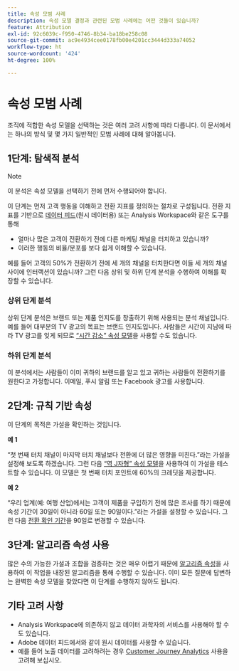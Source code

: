 ```yaml
---
title: 속성 모범 사례
description: 속성 모델 결정과 관련된 모범 사례에는 어떤 것들이 있습니까?
feature: Attribution
exl-id: 92c6039c-f950-4746-8b34-ba18be258c08
source-git-commit: ac9e4934cee0178fb00e4201cc3444d333a74052
workflow-type: ht
source-wordcount: '424'
ht-degree: 100%

---
```


# 속성 모범 사례

조직에 적합한 속성 모델을 선택하는 것은 여러 고려 사항에 따라 다릅니다. 이 문서에서는 하나의 방식 및 몇 가지 일반적인 모범 사례에 대해 알아봅니다.

## 1단계: 탐색적 분석

>[!NOTE]
>이 분석은 속성 모델을 선택하기 전에 먼저 수행되어야 합니다.

이 단계는 먼저 고객 행동을 이해하고 전환 지표를 정의하는 절차로 구성됩니다. 전환 지표를 기반으로 [데이터 피드](https://experienceleague.adobe.com/docs/analytics/export/analytics-data-feed/data-feed-overview.html)(원시 데이터용) 또는 Analysis Workspace와 같은 도구를 통해

* 얼마나 많은 고객이 전환하기 전에 다른 마케팅 채널을 터치하고 있습니까?
* 이러한 행동의 비율/분포를 보다 쉽게 이해할 수 있습니다.

예를 들어 고객의 50%가 전환하기 전에 세 개의 채널을 터치한다면 이들 세 개의 채널 사이에 인터랙션이 있습니까?
그런 다음 상위 및 하위 단계 분석을 수행하여 이해를 확장할 수 있습니다.

### 상위 단계 분석

상위 단계 분석은 브랜드 또는 제품 인지도를 창출하기 위해 사용되는 분석 채널입니다. 예를 들어 대부분의 TV 광고의 목표는 브랜드 인지도입니다. 사람들은 시간이 지남에 따라 TV 광고를 잊게 되므로 [“시간 감소” 속성 모델](/help/analyze/analysis-workspace/attribution/models.md)을 사용할 수도 있습니다.

### 하위 단계 분석

이 분석에서는 사람들이 이미 귀하의 브랜드를 알고 있고 귀하는 사람들이 전환하기를 원한다고 가정합니다. 이메일, 푸시 알림 또는 Facebook 광고를 사용합니다.

## 2단계: 규칙 기반 속성

이 단계의 목적은 가설을 확인하는 것입니다.

**예 1**

“첫 번째 터치 채널이 마지막 터치 채널보다 전환에 더 많은 영향을 미친다.”라는 가설을 설정해 보도록 하겠습니다. 그런 다음 [“역 J자형” 속성 모델](/help/analyze/analysis-workspace/attribution/models.md)을 사용하여 이 가설을 테스트할 수 있습니다. 이 모델은 첫 번째 터치 포인트에 60%의 크레딧을 제공합니다.

**예 2**

“우리 업계(예: 여행 산업)에서는 고객이 제품을 구입하기 전에 많은 조사를 하기 때문에 속성 기간이 30일이 아니라 60일 또는 90일이다.”라는 가설을 설정할 수 있습니다. 그런 다음 [전환 확인 기간](https://experienceleague.adobe.com/docs/analytics/analyze/analysis-workspace/attribution/models.html#lookback-windows)을 90일로 변경할 수 있습니다.

## 3단계: 알고리즘 속성 사용

많은 수의 가능한 가설과 조합을 검증하는 것은 매우 어렵기 때문에 [알고리즘 속성](/help/analyze/analysis-workspace/attribution/algorithmic.md)을 사용하여 이 작업을 내장된 알고리즘을 통해 수행할 수 있습니다. 이미 모든 질문에 답변하는 완벽한 속성 모델을 찾았다면 이 단계를 수행하지 않아도 됩니다.

## 기타 고려 사항

* Analysis Workspace에 의존하지 않고 데이터 과학자의 서비스를 사용해야 할 수도 있습니다.
* Adobe 데이터 피드에서와 같이 원시 데이터를 사용할 수 있습니다.
* 예를 들어 노출 데이터를 고려하려는 경우 [Customer Journey Analytics](https://experienceleague.adobe.com/docs/analytics-platform/using/cja-overview/cja-overview.html) 사용을 고려해 보십시오.
